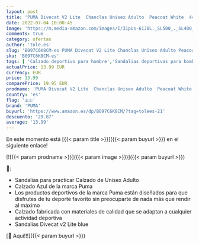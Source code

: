 ```yaml
---
layout: post
title: 'PUMA Divecat V2 Lite  Chanclas Unisex Adulto  Peacoat White  44.5 EU'
date: 2022-07-04 10:00:45
image: 'https://m.media-amazon.com/images/I/31pUs-61J8L._SL500_._SL400_.jpg'
comments: true
category: ofertas
author: 'tole.es'
slug: 'B097C6K8CM-es PUMA Divecat V2 Lite Chanclas Unisex Adulto Peacoat White...'
sku: 'B097C6K8CM-es'
tags: [ 'Calzado deportivo para hombre','Sandalias deportivas para hombre','Zapatillas y calzado deportivo para hombre','Zapatos','Zapatos para hombre','Zapatos y complementos','chanclas','puma','🇪🇸', ]
actualPrice: 13.99 EUR
currency: EUR
price: 13.99
comparePrice: 19.95 EUR
prodname: 'PUMA Divecat V2 Lite  Chanclas Unisex Adulto  Peacoat White  44.5 EU'
country: 'es'
flag: '🇪🇸'
brand: 'PUMA'
buyurl: 'https://www.amazon.es/dp/B097C6K8CM/?tag=tolees-21'
descuento: '29.87'
average: '13.99'
---
```


En este momento está [{{< param title >}}]({{< param buyurl >}}) en el siguiente enlace!

[![{{< param prodname >}}]({{< param image >}})]({{< param buyurl >}})

🔎:

- Sandalias para practicar Calzado de Unisex Adulto
- Calzado Azul de la marca Puma
- Los productos deportivos de la marca Puma están diseñados para que disfrutes de tu deporte favorito sin preocuparte de nada más que rendir al máximo
- Calzado fabricada con materiales de calidad que se adaptan a cualquier actividad deportiva
- Sandalias Divecat v2 Lite blue

[🛒 Aquí!!!]({{< param buyurl >}})
